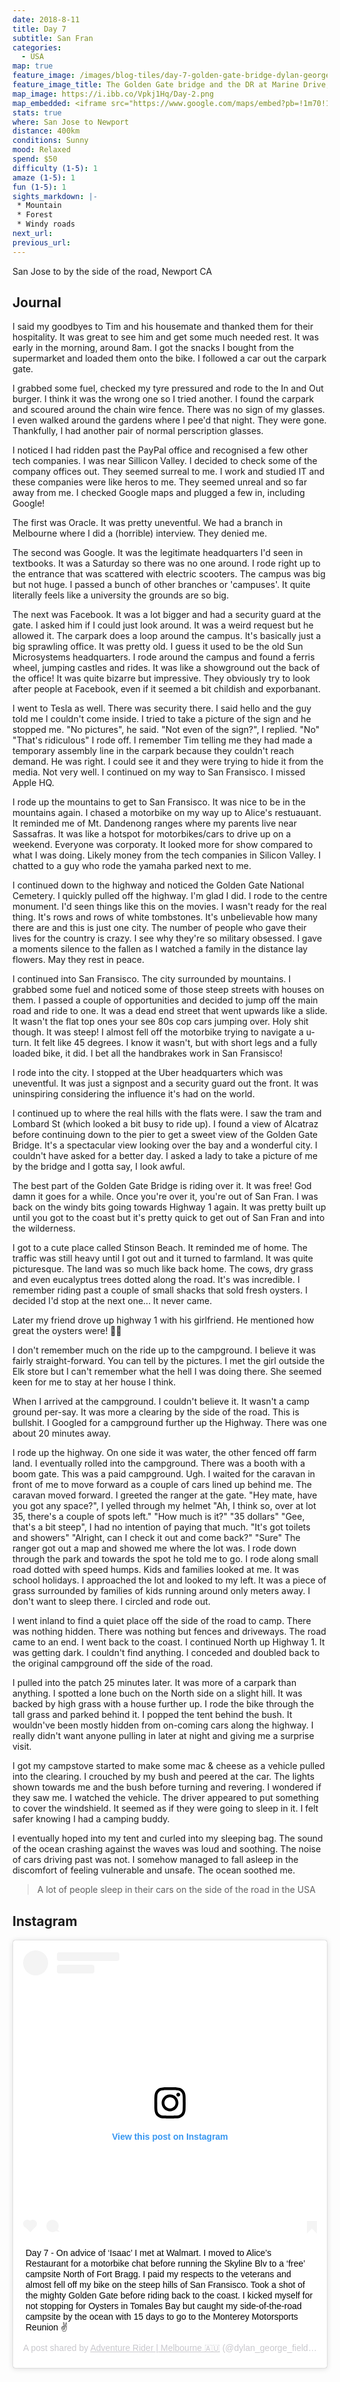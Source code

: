 ```yaml
---
date: 2018-8-11
title: Day 7
subtitle: San Fran
categories:
  - USA
map: true
feature_image: /images/blog-tiles/day-7-golden-gate-bridge-dylan-george-field
feature_image_title: The Golden Gate bridge and the DR at Marine Drive, San Fransisco, California, USA
map_image: https://i.ibb.co/Vpkj1Hq/Day-2.png
map_embedded: <iframe src="https://www.google.com/maps/embed?pb=!1m70!1m12!1m3!1d1599798.3467004076!2d-123.97238703730167!3d38.45056537123782!2m3!1f0!2f0!3f0!3m2!1i1024!2i768!4f13.1!4m55!3e0!4m5!1s0x808fcae48af93ff5%3A0xb99d8c0aca9f717b!2sSan%20Jose%2C%20California%2C%20USA!3m2!1d37.3382082!2d-121.8863286!4m5!1s0x808fba02425dad8f%3A0x6c296c66619367e0!2sGoogleplex%2C%20Amphitheatre%20Parkway%2C%20Mountain%20View%2C%20CA%2C%20USA!3m2!1d37.421999899999996!2d-122.0840575!4m5!1s0x808fb075776f1c3b%3A0xccc17e4da6b38370!2sTesla%20HQ%2C%20Deer%20Creek%20Road%2C%20Palo%20Alto%2C%20CA%2C%20USA!3m2!1d37.394705699999996!2d-122.15032509999999!4m5!1s0x808fbc971ec26a97%3A0xf8925f044bbaef09!2s1%20Hacker%20Way%2C%20Menlo%20Park%2C%20CA%2094025%2C%20USA!3m2!1d37.485133999999995!2d-122.1483749!4m5!1s0x808f79934fca7a61%3A0x959df6ebb3ba23a!2sGolden%20Gate%20National%20Cemetery%2C%20Sneath%20Lane%2C%20San%20Bruno%2C%20CA%2C%20USA!3m2!1d37.6347928!2d-122.4295403!4m5!1s0x8085809c23fdf313%3A0x6827d56be807cb92!2sUber%20HQ%2C%20Market%20Street%2C%20San%20Francisco%2C%20CA%2C%20USA!3m2!1d37.7756852!2d-122.4179707!4m5!1s0x808586ea2d51f4fd%3A0x7fed369d97026b39!2sFort%20Point%2C%20San%20Francisco%2C%20CA%2C%20USA!3m2!1d37.8106185!2d-122.4770527!4m5!1s0x8084274dbab23c5d%3A0xe4ea395a17784908!2sBodega%20Bay%2C%20CA%2C%20United%20States!3m2!1d38.33325!2d-123.0480571!4m5!1s0x8081cd42a3405aa7%3A0x9d48c04d366d947c!2sNewport%2C%20CA%2C%20USA!3m2!1d39.5773839!2d-123.7747388!5e0!3m2!1sen!2sau!4v1577436037746!5m2!1sen!2sau" width="100%" height="500" frameborder="0" style="border:0;" allowfullscreen=""></iframe>
stats: true
where: San Jose to Newport
distance: 400km
conditions: Sunny
mood: Relaxed
spend: $50
difficulty (1-5): 1 
amaze (1-5): 1
fun (1-5): 1
sights_markdown: |-
 * Mountain
 * Forest
 * Windy roads
next_url:
previous_url:
---
```

San Jose to by the side of the road, Newport CA

## Journal
I said my goodbyes to Tim and his housemate and thanked them for their hospitality. It was great to see him and get some much needed rest. It was early in the morning, around 8am. I got the snacks I bought from the supermarket and loaded them onto the bike. I followed a car out the carpark gate.

I grabbed some fuel, checked my tyre pressured and rode to the In and Out burger. I think it was the wrong one so I tried another. I found the carpark and scoured around the chain wire fence. There was no sign of my glasses. I even walked around the gardens where I pee'd that night. They were gone. Thankfully, I had another pair of normal perscription glasses.

I noticed I had ridden past the PayPal office and recognised a few other tech companies. I was near Sillicon Valley. I decided to check some of the company offices out. They seemed surreal to me. I work and studied IT and these companies were like heros to me. They seemed unreal and so far away from me. I checked Google maps and plugged a few in, including Google!

The first was Oracle. It was pretty uneventful. We had a branch in Melbourne where I did a (horrible) interview. They denied me.

The second was Google. It was the legitimate headquarters I'd seen in textbooks. It was a Saturday so there was no one around. I rode right up to the entrance that was scattered with electric scooters. The campus was big but not huge. I passed a bunch of other branches or 'campuses'. It quite literally feels like a university the grounds are so big.

The next was Facebook. It was a lot bigger and had a security guard at the gate. I asked him if I could just look around. It was a weird request but he allowed it. The carpark does a loop around the campus. It's basically just a big sprawling office. It was pretty old. I guess it used to be the old Sun Microsystems headquarters. I rode around the campus and found a ferris wheel, jumping castles and rides. It was like a showground out the back of the office! It was quite bizarre but impressive. They obviously try to look after people at Facebook, even if it seemed a bit childish and exporbanant.

I went to Tesla as well. There was security there. I said hello and the guy told me I couldn't come inside. I tried to take a picture of the sign and he stopped me.
"No pictures", he said.
"Not even of the sign?", I replied.
"No"
"That's ridiculous"
I rode off. I remember Tim telling me they had made a temporary assembly line in the carpark because they couldn't reach demand. He was right. I could see it and they were trying to hide it from the media. Not very well. I continued on my way to San Fransisco. I missed Apple HQ.

I rode up the mountains to get to San Fransisco. It was nice to be in the mountains again. I chased a motorbike on my way up to Alice's restuauant. It reminded me of Mt. Dandenong ranges where my parents live near Sassafras. It was like a hotspot for motorbikes/cars to drive up on a weekend. Everyone was corporaty. It looked more for show compared to what I was doing. Likely money from the tech companies in Silicon Valley. I chatted to a guy who rode the yamaha parked next to me.

I continued down to the highway and noticed the Golden Gate National Cemetery. I quickly pulled off the highway. I'm glad I did. I rode to the centre monument. I'd seen things like this on the movies. I wasn't ready for the real thing. It's rows and rows of white tombstones. It's unbelievable how many there are and this is just one city. The number of people who gave their lives for the country is crazy. I see why they're so military obsessed. I gave a moments silence to the fallen as I watched a family in the distance lay flowers. May they rest in peace.

I continued into San Fransisco. The city surrounded by mountains. I grabbed some fuel and noticed some of those steep streets with houses on them. I passed a couple of opportunities and decided to jump off the main road and ride to one. It was a dead end street that went upwards like a slide. It wasn't the flat top ones your see 80s cop cars jumping over. Holy shit though. It was steep! I almost fell off the motorbike trying to navigate a u-turn. It felt like 45 degrees. I know it wasn't, but with short legs and a fully loaded bike, it did. I bet all the handbrakes work in San Fransisco!

I rode into the city. I stopped at the Uber headquarters which was uneventful. It was just a signpost and a security guard out the front. It was uninspiring considering the influence it's had on the world.

I continued up to where the real hills with the flats were. I saw the tram and Lombard St (which looked a bit busy to ride up). I found a view of Alcatraz before continuing down to the pier to get a sweet view of the Golden Gate Bridge. It's a spectacular view looking over the bay and a wonderful city. I couldn't have asked for a better day. I asked a lady to take a picture of me by the bridge and I gotta say, I look awful.

The best part of the Golden Gate Bridge is riding over it. It was free! God damn it goes for a while. Once you're over it, you're out of San Fran. I was back on the windy bits going towards Highway 1 again. It was pretty built up until you got to the coast but it's pretty quick to get out of San Fran and into the wilderness.

I got to a cute place called Stinson Beach. It reminded me of home. The traffic was still heavy until I got out and it turned to farmland. It was quite picturesque. The land was so much like back home. The cows, dry grass and even eucalyptus trees dotted along the road. It's was incredible. I remember riding past a couple of small shacks that sold fresh oysters. I decided I'd stop at the next one... It never came.

Later my friend drove up highway 1 with his girlfriend. He mentioned how great the oysters were! 🤦‍♀️

I don't remember much on the ride up to the campground. I believe it was fairly straight-forward. You can tell by the pictures. I met the girl outside the Elk store but I can't remember what the hell I was doing there. She seemed keen for me to stay at her house I think.

When I arrived at the campground. I couldn't believe it. It wasn't a camp ground per-say. It was more a clearing by the side of the road. This is bullshit. I Googled for a campground further up the Highway. There was one about 20 minutes away.

I rode up the highway. On one side it was water, the other fenced off farm land. I eventually rolled into the campground. There was a booth with a boom gate. This was a paid campground. Ugh. I waited for the caravan in front of me to move forward as a couple of cars lined up behind me. The caravan moved forward. I greeted the ranger at the gate.
"Hey mate, have you got any space?", I yelled through my helmet
"Ah, I think so, over at lot 35, there's a couple of spots left."
"How much is it?"
"35 dollars"
"Gee, that's a bit steep", I had no intention of paying that much.
"It's got toilets and showers"
"Alright, can I check it out and come back?"
"Sure"
The ranger got out a map and showed me where the lot was. I rode down through the park and towards the spot he told me to go. I rode along small road dotted with speed humps. Kids and families looked at me. It was school holidays. I approached the lot and looked to my left. It was a piece of grass surrounded by families of kids running around only meters away. I don't want to sleep there. I circled and rode out.

I went inland to find a quiet place off the side of the road to camp. There was nothing hidden. There was nothing but fences and driveways. The road came to an end. I went back to the coast. I continued North up Highway 1. It was getting dark. I couldn't find anything. I conceded and doubled back to the original campground off the side of the road.

I pulled into the patch 25 minutes later. It was more of a carpark than anything. I spotted a lone buch on the North side on a slight hill. It was backed by high grass with a house further up. I rode the bike through the tall grass and parked behind it. I popped the tent behind the bush. It wouldn've been mostly hidden from on-coming cars along the highway. I really didn't want anyone pulling in later at night and giving me a surprise visit. 

I got my campstove started to make some mac & cheese as a vehicle pulled into the clearing. I crouched by my bush and peered at the car. The lights shown towards me and the bush before turning and revering. I wondered if they saw me. I watched the vehicle. The driver appeared to put something to cover the windshield. It seemed as if they were going to sleep in it. I felt safer knowing I had a camping buddy.

I eventually hoped into my tent and curled into my sleeping bag. The sound of the ocean crashing against the waves was loud and soothing. The noise of cars driving past was not. I somehow managed to fall asleep in the discomfort of feeling vulnerable and unsafe. The ocean soothed me.

> A lot of people sleep in their cars on the side of the road in the USA



<h2><div id="instagram">Instagram</div></h2>

<div style="display:flex;justify-content:center">
  <blockquote class="instagram-media" data-instgrm-captioned data-instgrm-permalink="https://www.instagram.com/p/BmbbIQEAnZn/?utm_source=ig_embed&amp;utm_campaign=loading" data-instgrm-version="12" style=" background:#FFF; border:0; border-radius:3px; box-shadow:0 0 1px 0 rgba(0,0,0,0.5),0 1px 10px 0 rgba(0,0,0,0.15); margin: 1px; max-width:540px; min-width:326px; padding:0; width:99.375%; width:-webkit-calc(100% - 2px); width:calc(100% - 2px);"><div style="padding:16px;"> <a href="https://www.instagram.com/p/BmbbIQEAnZn/?utm_source=ig_embed&amp;utm_campaign=loading" style=" background:#FFFFFF; line-height:0; padding:0 0; text-align:center; text-decoration:none; width:100%;" target="_blank"> <div style=" display: flex; flex-direction: row; align-items: center;"> <div style="background-color: #F4F4F4; border-radius: 50%; flex-grow: 0; height: 40px; margin-right: 14px; width: 40px;"></div> <div style="display: flex; flex-direction: column; flex-grow: 1; justify-content: center;"> <div style=" background-color: #F4F4F4; border-radius: 4px; flex-grow: 0; height: 14px; margin-bottom: 6px; width: 100px;"></div> <div style=" background-color: #F4F4F4; border-radius: 4px; flex-grow: 0; height: 14px; width: 60px;"></div></div></div><div style="padding: 19% 0;"></div> <div style="display:block; height:50px; margin:0 auto 12px; width:50px;"><svg width="50px" height="50px" viewBox="0 0 60 60" version="1.1" xmlns="https://www.w3.org/2000/svg" xmlns:xlink="https://www.w3.org/1999/xlink"><g stroke="none" stroke-width="1" fill="none" fill-rule="evenodd"><g transform="translate(-511.000000, -20.000000)" fill="#000000"><g><path d="M556.869,30.41 C554.814,30.41 553.148,32.076 553.148,34.131 C553.148,36.186 554.814,37.852 556.869,37.852 C558.924,37.852 560.59,36.186 560.59,34.131 C560.59,32.076 558.924,30.41 556.869,30.41 M541,60.657 C535.114,60.657 530.342,55.887 530.342,50 C530.342,44.114 535.114,39.342 541,39.342 C546.887,39.342 551.658,44.114 551.658,50 C551.658,55.887 546.887,60.657 541,60.657 M541,33.886 C532.1,33.886 524.886,41.1 524.886,50 C524.886,58.899 532.1,66.113 541,66.113 C549.9,66.113 557.115,58.899 557.115,50 C557.115,41.1 549.9,33.886 541,33.886 M565.378,62.101 C565.244,65.022 564.756,66.606 564.346,67.663 C563.803,69.06 563.154,70.057 562.106,71.106 C561.058,72.155 560.06,72.803 558.662,73.347 C557.607,73.757 556.021,74.244 553.102,74.378 C549.944,74.521 548.997,74.552 541,74.552 C533.003,74.552 532.056,74.521 528.898,74.378 C525.979,74.244 524.393,73.757 523.338,73.347 C521.94,72.803 520.942,72.155 519.894,71.106 C518.846,70.057 518.197,69.06 517.654,67.663 C517.244,66.606 516.755,65.022 516.623,62.101 C516.479,58.943 516.448,57.996 516.448,50 C516.448,42.003 516.479,41.056 516.623,37.899 C516.755,34.978 517.244,33.391 517.654,32.338 C518.197,30.938 518.846,29.942 519.894,28.894 C520.942,27.846 521.94,27.196 523.338,26.654 C524.393,26.244 525.979,25.756 528.898,25.623 C532.057,25.479 533.004,25.448 541,25.448 C548.997,25.448 549.943,25.479 553.102,25.623 C556.021,25.756 557.607,26.244 558.662,26.654 C560.06,27.196 561.058,27.846 562.106,28.894 C563.154,29.942 563.803,30.938 564.346,32.338 C564.756,33.391 565.244,34.978 565.378,37.899 C565.522,41.056 565.552,42.003 565.552,50 C565.552,57.996 565.522,58.943 565.378,62.101 M570.82,37.631 C570.674,34.438 570.167,32.258 569.425,30.349 C568.659,28.377 567.633,26.702 565.965,25.035 C564.297,23.368 562.623,22.342 560.652,21.575 C558.743,20.834 556.562,20.326 553.369,20.18 C550.169,20.033 549.148,20 541,20 C532.853,20 531.831,20.033 528.631,20.18 C525.438,20.326 523.257,20.834 521.349,21.575 C519.376,22.342 517.703,23.368 516.035,25.035 C514.368,26.702 513.342,28.377 512.574,30.349 C511.834,32.258 511.326,34.438 511.181,37.631 C511.035,40.831 511,41.851 511,50 C511,58.147 511.035,59.17 511.181,62.369 C511.326,65.562 511.834,67.743 512.574,69.651 C513.342,71.625 514.368,73.296 516.035,74.965 C517.703,76.634 519.376,77.658 521.349,78.425 C523.257,79.167 525.438,79.673 528.631,79.82 C531.831,79.965 532.853,80.001 541,80.001 C549.148,80.001 550.169,79.965 553.369,79.82 C556.562,79.673 558.743,79.167 560.652,78.425 C562.623,77.658 564.297,76.634 565.965,74.965 C567.633,73.296 568.659,71.625 569.425,69.651 C570.167,67.743 570.674,65.562 570.82,62.369 C570.966,59.17 571,58.147 571,50 C571,41.851 570.966,40.831 570.82,37.631"></path></g></g></g></svg></div><div style="padding-top: 8px;"> <div style=" color:#3897f0; font-family:Arial,sans-serif; font-size:14px; font-style:normal; font-weight:550; line-height:18px;"> View this post on Instagram</div></div><div style="padding: 12.5% 0;"></div> <div style="display: flex; flex-direction: row; margin-bottom: 14px; align-items: center;"><div> <div style="background-color: #F4F4F4; border-radius: 50%; height: 12.5px; width: 12.5px; transform: translateX(0px) translateY(7px);"></div> <div style="background-color: #F4F4F4; height: 12.5px; transform: rotate(-45deg) translateX(3px) translateY(1px); width: 12.5px; flex-grow: 0; margin-right: 14px; margin-left: 2px;"></div> <div style="background-color: #F4F4F4; border-radius: 50%; height: 12.5px; width: 12.5px; transform: translateX(9px) translateY(-18px);"></div></div><div style="margin-left: 8px;"> <div style=" background-color: #F4F4F4; border-radius: 50%; flex-grow: 0; height: 20px; width: 20px;"></div> <div style=" width: 0; height: 0; border-top: 2px solid transparent; border-left: 6px solid #f4f4f4; border-bottom: 2px solid transparent; transform: translateX(16px) translateY(-4px) rotate(30deg)"></div></div><div style="margin-left: auto;"> <div style=" width: 0px; border-top: 8px solid #F4F4F4; border-right: 8px solid transparent; transform: translateY(16px);"></div> <div style=" background-color: #F4F4F4; flex-grow: 0; height: 12px; width: 16px; transform: translateY(-4px);"></div> <div style=" width: 0; height: 0; border-top: 8px solid #F4F4F4; border-left: 8px solid transparent; transform: translateY(-4px) translateX(8px);"></div></div></div></a> <p style=" margin:8px 0 0 0; padding:0 4px;"> <a href="https://www.instagram.com/p/BmbbIQEAnZn/?utm_source=ig_embed&amp;utm_campaign=loading" style=" color:#000; font-family:Arial,sans-serif; font-size:14px; font-style:normal; font-weight:normal; line-height:17px; text-decoration:none; word-wrap:break-word;" target="_blank">Day 7 - On advice of ‘Isaac’ I met at Walmart. I moved to Alice’s Restaurant for a motorbike chat before running the Skyline Blv to a ‘free’ campsite North of Fort Bragg. I paid my respects to the veterans and almost fell off my bike on the steep hills of San Fransisco. Took a shot of the mighty Golden Gate before riding back to the coast. I kicked myself for not stopping for Oysters in Tomales Bay but caught my side-of-the-road campsite by the ocean with 15 days to go to the Monterey Motorsports Reunion ✌️</a></p> <p style=" color:#c9c8cd; font-family:Arial,sans-serif; font-size:14px; line-height:17px; margin-bottom:0; margin-top:8px; overflow:hidden; padding:8px 0 7px; text-align:center; text-overflow:ellipsis; white-space:nowrap;">A post shared by <a href="https://www.instagram.com/dylan_george_field/?utm_source=ig_embed&amp;utm_campaign=loading" style=" color:#c9c8cd; font-family:Arial,sans-serif; font-size:14px; font-style:normal; font-weight:normal; line-height:17px;" target="_blank"> Adventure Rider | Melbourne 🇦🇺</a> (@dylan_george_field) on <time style=" font-family:Arial,sans-serif; font-size:14px; line-height:17px;" datetime="2018-08-13T18:05:46+00:00">Aug 13, 2018 at 11:05am PDT</time></p></div></blockquote> <script async src="//www.instagram.com/embed.js"></script>
</div>
